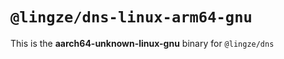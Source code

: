 # `@lingze/dns-linux-arm64-gnu`

This is the **aarch64-unknown-linux-gnu** binary for `@lingze/dns`
